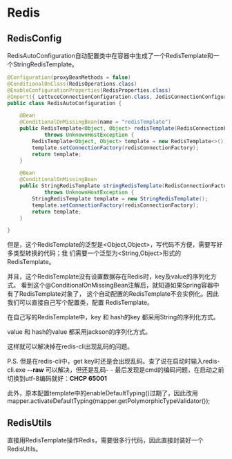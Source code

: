 # Redis

## RedisConfig
RedisAutoConfiguration自动配置类中在容器中生成了一个RedisTemplate和一个StringRedisTemplate。
```java
@Configuration(proxyBeanMethods = false)
@ConditionalOnClass(RedisOperations.class)
@EnableConfigurationProperties(RedisProperties.class)
@Import({ LettuceConnectionConfiguration.class, JedisConnectionConfiguration.class })
public class RedisAutoConfiguration {

	@Bean
	@ConditionalOnMissingBean(name = "redisTemplate")
	public RedisTemplate<Object, Object> redisTemplate(RedisConnectionFactory redisConnectionFactory)
			throws UnknownHostException {
		RedisTemplate<Object, Object> template = new RedisTemplate<>();
		template.setConnectionFactory(redisConnectionFactory);
		return template;
	}

	@Bean
	@ConditionalOnMissingBean
	public StringRedisTemplate stringRedisTemplate(RedisConnectionFactory redisConnectionFactory)
			throws UnknownHostException {
		StringRedisTemplate template = new StringRedisTemplate();
		template.setConnectionFactory(redisConnectionFactory);
		return template;
	}

}

```
但是，这个RedisTemplate的泛型是<Object,Object>，写代码不方便，需要写好多类型转换的代码；我
们需要一个泛型为<String,Object>形式的RedisTemplate。

并且，这个RedisTemplate没有设置数据存在Redis时，key及value的序列化方式。
看到这个@ConditionalOnMissingBean注解后，就知道如果Spring容器中有了RedisTemplate对象了，
这个自动配置的RedisTemplate不会实例化。因此我们可以直接自己写个配置类，配置
RedisTemplate。

在自己写的RedisTemplate中，key 和 hash的key 都采用String的序列化方式。

value 和 hash的value 都采用jackson的序列化方式。

这样就可以解决掉在redis-cli出现乱码的问题。

P.S. 但是在redis-cli中，get key时还是会出现乱码。查了说在启动时输入redis-cli.exe **--raw** 可以解决，但还是乱码- -
最后发现是cmd的编码问题，在启动之前切换到utf-8编码就好：**CHCP 65001**

此外，原本配置template中的enableDefaultTyping()过期了，因此改用mapper.activateDefaultTyping(mapper.getPolymorphicTypeValidator());

## RedisUtils
直接用RedisTemplate操作Redis，需要很多行代码，因此直接封装好一个
RedisUtils。



